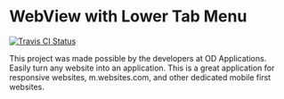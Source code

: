 # WebView with Lower Tab Menu

[![Travis CI Status](https://travis-ci.org/odapplications/WebView-with-Lower-Tab-Menu.svg?branch=master)](https://travis-ci.org/odapplications/WebView-with-Lower-Tab-Menu) 

This project was made possible by the developers at OD Applications. Easily turn any website into an application. This is a great application for responsive websites, m.websites.com, and other dedicated mobile first websites.

